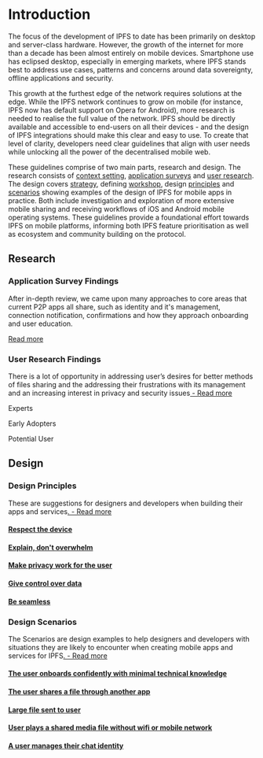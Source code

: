 # Introduction

The focus of the development of IPFS to date has been primarily on desktop and server-class hardware. However, the growth of the internet for more than a decade has been almost entirely on mobile devices. Smartphone use has eclipsed desktop, especially in emerging markets, where IPFS stands best to address use cases, patterns and concerns around data sovereignty, offline applications and security.

This growth at the furthest edge of the network requires solutions at the edge. While the IPFS network continues to grow on mobile \(for instance, IPFS now has default support on Opera for Android\), more research is needed to realise the full value of the network. IPFS should be directly available and accessible to end-users on all their devices - and the design of IPFS integrations should make this clear and easy to use. To create that level of clarity, developers need clear guidelines that align with user needs while unlocking all the power of the decentralised mobile web.

These guidelines comprise of two main parts, research and design. The research consists of [context setting](context/considerations-for-mobile.md), [application surveys](application-survey/application-survey/) and [user research](user-research/interviews/). The design covers [strategy](design/design-strategy.md), defining [workshop](design/design-workshop.md), design [principles](design/principles/) and [scenarios](design/scenarios/) showing examples of the design of IPFS for mobile apps in practice. Both include investigation and exploration of more extensive mobile sharing and receiving workflows of iOS and Android mobile operating systems. These guidelines provide a foundational effort towards IPFS on mobile platforms, informing both IPFS feature prioritisation as well as ecosystem and community building on the protocol.

## Research

### Application Survey Findings

After in-depth review, we came upon many approaches to core areas that current P2P apps all share, such as identity and it's management, connection notification, confirmations and how they approach onboarding and user education.

[Read more](application-survey/findings.md)

### User Research Findings

There is a lot of opportunity in addressing user’s desires for better methods of files sharing and the addressing their frustrations with its management and an increasing interest in privacy and security issues[ - Read more](user-research/findings.md)

Experts

Early Adopters

Potential User

## Design

### Design Principles

These are suggestions for designers and developers when building their apps and services[. - Read more](design/principles/)

#### [Respect the device](design/principles/respect-the-device.md)

#### [Explain, don't overwhelm](design/principles/explain-dont-overwhelm.md)

#### [Make privacy work for the user](design/principles/make-privacy-work-for-the-user.md)

#### [Give control over data](design/principles/give-control-over-data.md)

#### [Be seamless](design/principles/be-seamless.md)

### Design Scenarios

The Scenarios are design examples to help designers and developers with situations they are likely to encounter when creating mobile apps and services for IPFS[. - Read more](design/scenarios/)

#### [The user onboards confidently with minimal technical knowledge](design/scenarios/the-user-onboards-confidently-with-minimal-technical-knowledge.md)

#### [The user shares a file through another app](design/scenarios/the-user-shares-a-file-through-another-app.md)

#### [Large file sent to user](design/scenarios/large-file-sent-to-user.md)

#### [User plays a shared media file without wifi or mobile network](design/scenarios/user-plays-a-shared-media-file-without-wifi-or-mobile-network.md)

#### [A user manages their chat identity](design/scenarios/a-user-manages-their-chat-identity.md)

